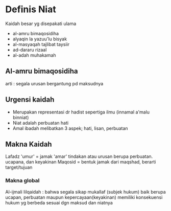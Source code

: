 # Definis Niat

Kaidah besar yg disepakati ulama
- al-amru bimaqosidiha
- alyaqin la yazuu'lu bisyak
- al-masyaqah tajlibat taysiir
- ad-dararu rizaal
- al-adah muhakamah 

## Al-amru bimaqosidiha
arti : segala urusan bergantung pd maksudnya

## Urgensi kaidah
- Merupakan representasi dr hadist sepertiga ilmu (innamal a'malu binniat)
- Niat adalah perbuatan hati
- Amal ibadah melibatkan 3 aspek; hati, lisan, perbuatan

## Makna Kaidah

Lafadz 'umur' = jamak 'amar' tindakan atau urusan berupa perbuatan. ucapana, dan keyakinan
Maqosid = bentuk jamak dari maqshad, berarti target/tujuan



### Makna global 

Al-ijmali lilqaidah : 
bahwa segala sikap mukallaf (subjek hukum) baik berupa ucapan, 
perbuatan maupun kepercayaan(keyakinan) memiliki konsekuensi hukum yg berbeda sesuai dgn maksud dan niatnya











